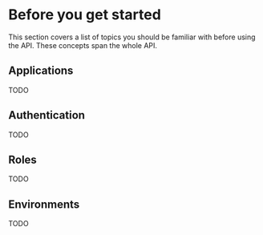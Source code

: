 # Before you get started

This section covers a list of topics you should be familiar with before using the API. These concepts span the whole API.

## Applications

TODO


## Authentication

TODO


## Roles

TODO


## Environments

TODO

